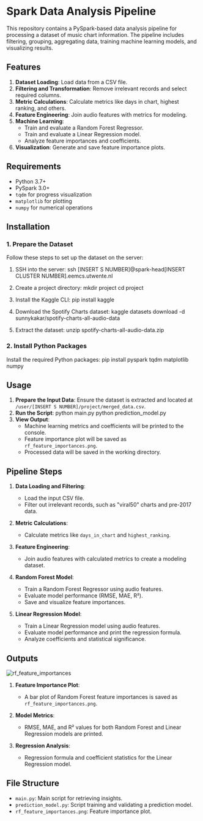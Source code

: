 # Spark Data Analysis Pipeline

This repository contains a PySpark-based data analysis pipeline for processing a dataset of music chart information. The pipeline includes filtering, grouping, aggregating data, training machine learning models, and visualizing results.

## Features

1. **Dataset Loading**: Load data from a CSV file.
2. **Filtering and Transformation**: Remove irrelevant records and select required columns.
3. **Metric Calculations**: Calculate metrics like days in chart, highest ranking, and others.
4. **Feature Engineering**: Join audio features with metrics for modeling.
5. **Machine Learning**:
   - Train and evaluate a Random Forest Regressor.
   - Train and evaluate a Linear Regression model.
   - Analyze feature importances and coefficients.
6. **Visualization**: Generate and save feature importance plots.

## Requirements

- Python 3.7+
- PySpark 3.0+
- `tqdm` for progress visualization
- `matplotlib` for plotting
- `numpy` for numerical operations

## Installation

### 1. Prepare the Dataset

Follow these steps to set up the dataset on the server:

1. SSH into the server:
   ssh [INSERT S NUMBER]@spark-head[INSERT CLUSTER NUMBER].eemcs.utwente.nl

2. Create a project directory:
   mkdir project
   cd project

3. Install the Kaggle CLI:
   pip install kaggle

4. Download the Spotify Charts dataset:
   kaggle datasets download -d sunnykakar/spotify-charts-all-audio-data
   
6. Extract the dataset:
   unzip spotify-charts-all-audio-data.zip

### 2. Install Python Packages

Install the required Python packages:
pip install pyspark tqdm matplotlib numpy

## Usage

1. **Prepare the Input Data**: Ensure the dataset is extracted and located at `/user/[INSERT S NUMBER]/project/merged_data.csv`.
2. **Run the Script**:
   python main.py
   python prediction_model.py
4. **View Output**:
   - Machine learning metrics and coefficients will be printed to the console.
   - Feature importance plot will be saved as `rf_feature_importances.png`.
   - Processed data will be saved in the working directory.

## Pipeline Steps

1. **Data Loading and Filtering**:
   - Load the input CSV file.
   - Filter out irrelevant records, such as "viral50" charts and pre-2017 data.

2. **Metric Calculations**:
   - Calculate metrics like `days_in_chart` and `highest_ranking`.

3. **Feature Engineering**:
   - Join audio features with calculated metrics to create a modeling dataset.

4. **Random Forest Model**:
   - Train a Random Forest Regressor using audio features.
   - Evaluate model performance (RMSE, MAE, R²).
   - Save and visualize feature importances.

5. **Linear Regression Model**:
   - Train a Linear Regression model using audio features.
   - Evaluate model performance and print the regression formula.
   - Analyze coefficients and statistical significance.

## Outputs

![rf_feature_importances](https://github.com/user-attachments/assets/2baef32d-2a04-42ba-8fa9-427e074f7aae)

1. **Feature Importance Plot**:
   - A bar plot of Random Forest feature importances is saved as `rf_feature_importances.png`.

2. **Model Metrics**:
   - RMSE, MAE, and R² values for both Random Forest and Linear Regression models are printed.

3. **Regression Analysis**:
   - Regression formula and coefficient statistics for the Linear Regression model.

## File Structure

- `main.py`: Main script for retrieving insights.
- `prediction_model.py`: Script training and validating a prediction model.
- `rf_feature_importances.png`: Feature importance plot.


